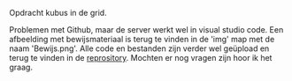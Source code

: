 Opdracht kubus in de grid.

Problemen met Github, maar de server werkt wel in visual studio code. Een afbeelding met bewijsmateriaal is terug te vinden in de 'img' map met de naam 'Bewijs.png'.
Alle code en bestanden zijn verder wel geüpload en terug te vinden in de [reprository](https://github.com/NickLardenoije/assignment-lined-cube). Mochten er nog vragen zijn hoor ik het graag.
